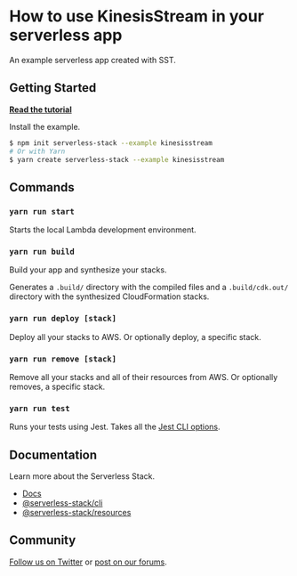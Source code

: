 # How to use KinesisStream in your serverless app

An example serverless app created with SST.

## Getting Started

[**Read the tutorial**](https://serverless-stack.com/examples/how-to-use-kinesisstream-in-your-serverless-app.html)

Install the example.

```bash
$ npm init serverless-stack --example kinesisstream
# Or with Yarn
$ yarn create serverless-stack --example kinesisstream
```

## Commands

### `yarn run start`

Starts the local Lambda development environment.

### `yarn run build`

Build your app and synthesize your stacks.

Generates a `.build/` directory with the compiled files and a `.build/cdk.out/` directory with the synthesized CloudFormation stacks.

### `yarn run deploy [stack]`

Deploy all your stacks to AWS. Or optionally deploy, a specific stack.

### `yarn run remove [stack]`

Remove all your stacks and all of their resources from AWS. Or optionally removes, a specific stack.

### `yarn run test`

Runs your tests using Jest. Takes all the [Jest CLI options](https://jestjs.io/docs/en/cli).

## Documentation

Learn more about the Serverless Stack.

- [Docs](https://docs.serverless-stack.com)
- [@serverless-stack/cli](https://docs.serverless-stack.com/packages/cli)
- [@serverless-stack/resources](https://docs.serverless-stack.com/packages/resources)

## Community

[Follow us on Twitter](https://twitter.com/ServerlessStack) or [post on our forums](https://discourse.serverless-stack.com).
